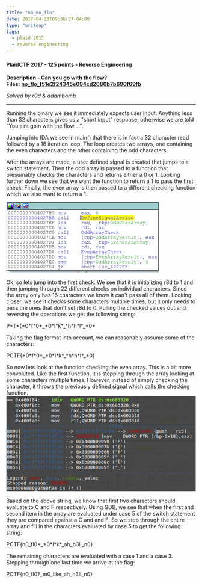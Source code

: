 ```yaml
---
title: "no_mo_flo"
date: 2017-04-23T09:36:27-04:00
type: "writeup"
tags:
  - plaid 2017
  - reverse engineering
---
```


#### PlaidCTF 2017 - 125 points - Reverse Engineering 
<!--more-->
**Description - Can you go with the flow?**  
**Files: [no_flo_f51e2f24345e094cd2080b7b690f69fb](https://github.com/bitsforeveryone/write-ups/raw/master/PlaidCTF-2017/no_mo_flo125/no_flo_f51e2f24345e094cd2080b7b690f69fb)**

*Solved by r0d & adambomb* 

***

Running the binary we see it immediately expects user input. Anything less than 32 characters gives us a "short input" response, otherwise we are told  "You aint goin with the flow....". 

Jumping into IDA we see in main() that there is in fact a 32 character read followed by a 16 iteration loop. The loop creates two arrays, one containing the even characters and the other containing the odd characters. 

After the arrays are made, a user defined signal is created that jumps to a switch statement. Then the odd array is  passed to a function that presumably checks the characters and returns either a 0 or 1. Looking further down we see that we want the function to return a 1 to pass the first check. Finally, the even array is then passed to a different checking function which we also want to return a 1. 

![no_flo main()](https://github.com/r0d/Write_Ups/raw/master/PlaidCTF-2017/no_mo_flo-125pts/no_flo_main.png)

Ok, so lets jump into the first check. We see that it is initializing r8d to 1 and then jumping through 22 different checks on individual characters. Since the array only has 16 characters we know it can't pass all of them. Looking closer, we see it checks some characters multiple times, but it only needs to pass the ones that don't set r8d to 0. Pulling the checked values out and reversing the operations we get the following string: 

P\*T\*{\*0\*f\*0\*\_\*0\*l\*k\*\_\*h\*h\*l\*\_\*0\*

Taking the flag format into account, we can reasonably assume some of the characters: 

PCTF{\*0\*f\*0\*\_\*0\*l\*k\*\_\*h\*h\*l\*\_\*0}

So now lets look at the function checking the even array. This is a bit more convoluted. Like the first function, it is stepping through the array looking at some characters multiple times. However, instead of simply checking the character, it throws the previously defined signal which calls the checking function. 
![signal being thrown](https://github.com/r0d/Write_Ups/raw/master/PlaidCTF-2017/no_mo_flo-125pts/signal_being_thrown.png)

Based on the above string, we know that first two characters should evaluate to C and F respectively. Using GDB, we see that when the first and second item in the array are evaluated under case 5 of the switch statement they are compared against a C and and F. So we step through the entire array and fill in the characters evaluated by case 5 to get the following string: 

PCTF{n0\_fl0\*\_\*0\*l\*k\*\_ah\_h3ll\_n0} 

The remaining characters are evaluated with a case 1 and a case 3. Stepping through one last time we arrive at the flag: 

PCTF{n0_fl0?_m0_like_ah_h3ll_n0}  

